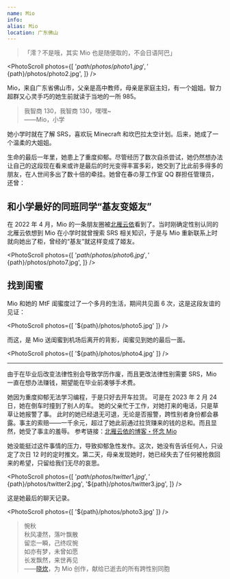 ```yaml
---
name: Mio
info:
alias: Mio
location: 广东佛山
---
```


> 「澪？不是哦，其实 Mio 也是随便取的，不会日语阿巴」

<PhotoScroll photos={[
'${path}/photos/photo1.jpg',
'${path}/photos/photo2.jpg',
]} />

Mio，来自广东省佛山市，父亲是高中教师，母亲是家庭主妇，有一个姐姐。智力超群又心灵手巧的她生前就读于当地的一所 985。

> 我智商 130，我智商 130，嘿嘿~  
> ——Mio，小学

她小学时就在了解 SRS，喜欢玩 Minecraft 和坎巴拉太空计划。后来，她成了一个温柔的大姐姐。

生命的最后一年里，她患上了重度抑郁。尽管经历了数次自杀尝试，她仍然想办法让自己的这段现在看来或许是最后的时光变得丰富多彩，她交到了比此前多得多的朋友，在人世间多出了数十倍的牵挂。她曾在春の芽工作室 QQ 群担任管理员，还曾：

## 和小学最好的同班同学“基友变姬友”

在 2022 年 4 月，Mio 的一条朋友圈被[北雁云依](https://github.com/BeiyanYunyi)看到了。当时刚确定性别认同的北雁云依想到 Mio 在小学时就曾搜索 SRS 相关知识，于是与 Mio 重新联系上时就向她出了柜，曾经的“基友”就这样变成了姬友。

<PhotoScroll photos={[
'${path}/photos/photo6.jpg',
'${path}/photos/photo7.jpg',
]} />

## 找到闺蜜

Mio 和她的 MtF 闺蜜度过了一个多月的生活，期间共见面 6 次，这是这段友谊的见证：

<PhotoScroll photos={[
'${path}/photos/photo5.jpg'
]} />

而这，是 Mio 送闺蜜到机场后离开的背影，闺蜜见到她的最后一面。

<PhotoScroll photos={[
'${path}/photos/photo4.jpg'
]} />

---

由于在毕业后改变法律性别会导致学历作废，而且更改法律性别需要 SRS，Mio 一直在想办法赚钱，期望能在毕业前凑够手术费。

她因为重度抑郁无法学习编程，于是只好去开车拉货。
可是在 2023 年 2 月 24 日，她在倒车时撞到了别人的车。
她的父亲忙于工作，对她打来的电话，只是草草让她报警了事。
此时的她已经退无可退，无论是否报警，跨性别者身份都会暴露。事主的索赔——一千余元，超过了她此前通过拉货赚来的钱的总和。而且显然，她受了事主的羞辱。
参考链接：[北雁云依的博客・怀念 Mio](https://stblog.penclub.club/posts/InMemoryOfMio/)

她没能挺过这件事情的压力，导致抑郁急性发作。这次，她没有告诉任何人，只设定了次日 12 时的定时推文。第二天，母亲发现她时，她已经失去了任何被抢救回来的希望，只留给我们无尽的哀思。

<PhotoScroll photos={[
'${path}/photos/twitter1.jpg',
'${path}/photos/twitter2.jpg',
'${path}/photos/twitter3.jpg',
]} />

这是她最后的聊天记录。

<PhotoScroll photos={[
'${path}/photos/photo3.jpg'
]} />

> 惋秋  
> 秋风凄然，落叶飘散  
> 留恋一瞬，己终叹惋  
> 如亦有梦，未曾如愿  
> 长发飘然，来世再见  
> ——[晓炊](https://space.bilibili.com/246513889)，为 Mio 创作，献给已逝去的所有跨性别同胞

